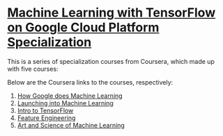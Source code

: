 # [Machine Learning with TensorFlow on Google Cloud Platform Specialization](https://www.coursera.org/specializations/machine-learning-tensorflow-gcp)

This is a series of specialization courses from Coursera, which made up with five courses:







Below are the Coursera links to the courses, respectively:

1. [How Google does Machine Learning](https://www.coursera.org/learn/google-machine-learning?specialization=machine-learning-tensorflow-gcp)
2. [Launching into Machine Learning](https://www.coursera.org/learn/launching-machine-learning?specialization=machine-learning-tensorflow-gcp)
3. [Intro to TensorFlow](https://www.coursera.org/learn/intro-tensorflow?specialization=machine-learning-tensorflow-gcp)
4. [Feature Engineering](https://www.coursera.org/learn/feature-engineering?specialization=machine-learning-tensorflow-gcp)
5. [Art and Science of Machine Learning](https://www.coursera.org/learn/art-science-ml)